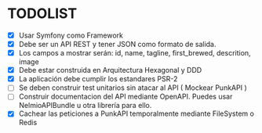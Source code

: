 # TODOLIST

- [x] Usar Symfony como Framework
- [x] Debe ser un API REST y tener JSON como formato de salida.
- [x] Los campos a mostrar serán: id, name, tagline, first_brewed, descrition, image
- [x] Debe estar construida en Arquitectura Hexagonal y DDD
- [x] La aplicación debe cumplir los estandares PSR-2
- [ ] Se deben construir test unitarios sin atacar al API ( Mockear PunkAPI )
- [ ] Construir documentacion del API mediante OpenAPI. Puedes usar NelmioAPIBundle u otra librería para ello.
- [x] Cachear las peticiones a PunkAPI temporalmente mediante FileSystem o Redis
